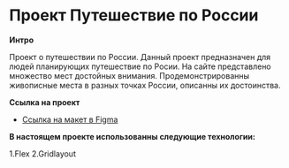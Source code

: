# Проект Путешествие по России


**Интро**

Проект о путешествии по России.
Данный проект предназначен для людей планирующих путешествие по Росии. На сайте представлено множество мест достойных внимания. Продемонстрированны живописные места в разных точках России, описанны их достоинства. 

**Ссылка на проект**

* [Ссылка на макет в Figma](https://www.figma.com/file/OyRWEjU6wBwRe1hapzQoLx/Sprint-3%3A-Russia-%2F-desktop-%2B-mobile?node-id=28503%3A0)

**В настоящем проекте использованны следующие технологии:**

1.Flex
2.Gridlayout
